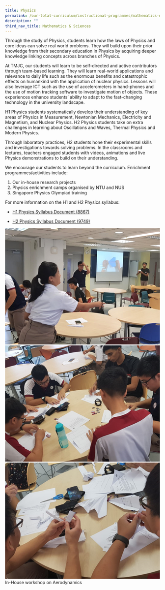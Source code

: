```yaml
---
title: Physics
permalink: /our-total-curriculum/instructional-programmes/mathematics-n-sciences/physics
description: ""
third_nav_title: Mathematics & Sciences
---
```

Through the study of Physics, students learn how the laws of Physics and core ideas can solve real world problems. They will build upon their prior knowledge from their secondary education in Physics by acquiring deeper knowledge linking concepts across branches of Physics.  
  
At TMJC, our students will learn to be self-directed and active contributors through team-based learning. They will learn real-world applications and relevance to daily life such as the enormous benefits and catastrophic effects on humankind with the application of nuclear physics. Lessons will also leverage ICT such as the use of accelerometers in hand-phones and the use of motion tracking software to investigate motion of objects. These experiences enhance students’ ability to adapt to the fast-changing technology in the university landscape.  
  
H1 Physics students systematically develop their understanding of key areas of Physics in Measurement, Newtonian Mechanics, Electricity and Magnetism, and Nuclear Physics. H2 Physics students take on extra challenges in learning about Oscillations and Waves, Thermal Physics and Modern Physics.  
  
Through laboratory practices, H2 students hone their experimental skills and investigations towards solving problems. In the classrooms and lectures, teachers engaged students with videos, animations and live Physics demonstrations to build on their understanding.  
  
We encourage our students to learn beyond the curriculum. Enrichment programmes/activities include:

1. Our in-house research projects  
2. Physics enrichment camps organised by NTU and NUS 
3. Singapore Physics Olympiad training  
  
For more information on the H1 and H2 Physics syllabus:  

* [H1 Physics Syllabus Document (8867)](https://www.seab.gov.sg/docs/default-source/national-examinations/syllabus/alevel/2021syllabus/8867_y21_sy.pdf)


* [H2 Physics Syllabus Document (9749)](https://www.seab.gov.sg/docs/default-source/national-examinations/syllabus/alevel/2021syllabus/9749_y21_sy.pdf)

![](/images/TMJC-OurCurriculum_IP_Physics_01.jpeg)
![](/images/TMJC-OurCurriculum_IP_Physics_02.jpeg)
![](/images/TMJC-OurCurriculum_IP_Physics_03.jpeg)
In-House workshop on Aerodynamics
